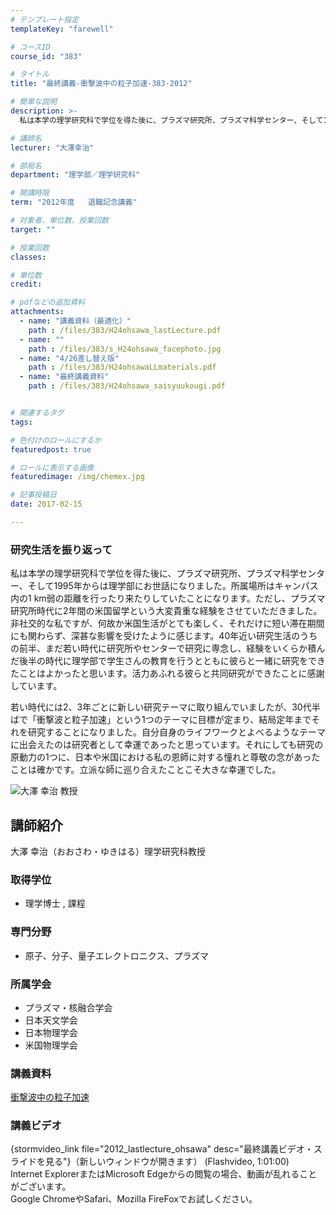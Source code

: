 ```yaml
---
# テンプレート指定
templateKey: "farewell"

# コースID
course_id: "383"

# タイトル
title: "最終講義-衝撃波中の粒子加速-383-2012"

# 簡単な説明
description: >-
  私は本学の理学研究科で学位を得た後に、プラズマ研究所、プラズマ科学センター、そして1995年からは理学部にお世話になりました。所属場所はキャンパス内の1 km弱の距離を行ったり来たりしていたことに...

# 講師名
lecturer: "大澤幸治"

# 部局名
department: "理学部／理学研究科"

# 開講時限
term: "2012年度	退職記念講義"

# 対象者、単位数、授業回数
target: ""

# 授業回数
classes: 

# 単位数
credit: 

# pdfなどの追加資料
attachments: 
  - name: "講義資料（最適化）" 
    path : /files/383/H24ohsawa_lastLecture.pdf
  - name: "" 
    path : /files/383/s_H24ohsawa_facephoto.jpg
  - name: "4/26差し替え版" 
    path : /files/383/H24ohsawaLLmaterials.pdf
  - name: "最終講義資料" 
    path : /files/383/H24ohsawa_saisyuukougi.pdf


# 関連するタグ
tags:

# 色付けのロールにするか
featuredpost: true

# ロールに表示する画像
featuredimage: /img/chemex.jpg

# 記事投稿日
date: 2017-02-15

---
```

### 研究生活を振り返って

私は本学の理学研究科で学位を得た後に、プラズマ研究所、プラズマ科学センター、そして1995年からは理学部にお世話になりました。所属場所はキャンパス内の1 km弱の距離を行ったり来たりしていたことになります。ただし、プラズマ研究所時代に2年間の米国留学という大変貴重な経験をさせていただきました。非社交的な私ですが、何故か米国生活がとても楽しく、それだけに短い滞在期間にも関わらず、深甚な影響を受けたように感じます。40年近い研究生活のうちの前半、まだ若い時代に研究所やセンターで研究に専念し、経験をいくらか積んだ後半の時代に理学部で学生さんの教育を行うとともに彼らと一緒に研究をできたことはよかったと思います。活力あふれる彼らと共同研究ができたことに感謝しています。 

若い時代には2、3年ごとに新しい研究テーマに取り組んでいましたが、30代半ばで「衝撃波と粒子加速」という1つのテーマに目標が定まり、結局定年までそれを研究することになりました。自分自身のライフワークとよべるようなテーマに出会えたのは研究者として幸運であったと思っています。それにしても研究の原動力の1つに、日本や米国における私の恩師に対する憧れと尊敬の念があったことは確かです。立派な師に巡り合えたことこそ大きな幸運でした。

![大澤 幸治 教授](/files/383/s_H24ohsawa_facephoto.jpg) 
## 講師紹介

大澤 幸治（おおさわ・ゆきはる）理学研究科教授 

### 取得学位

  * 理学博士 , 課程

### 専門分野

  * 原子、分子、量子エレクトロニクス、プラズマ

### 所属学会

  * プラズマ・核融合学会
  * 日本天文学会
  * 日本物理学会
  * 米国物理学会
### 講義資料


[衝撃波中の粒子加速](/files/383/H24ohsawa_saisyuukougi.pdf) 

### 講義ビデオ

{stormvideo_link file="2012_lastlecture_ohsawa" desc="最終講義ビデオ・スライドを見る"}（新しいウィンドウが開きます） (Flashvideo, 1:01:00)  
Internet ExplorerまたはMicrosoft Edgeからの閲覧の場合、動画が乱れることがございます。  
Google ChromeやSafari、Mozilla FireFoxでお試しください。